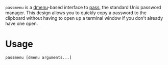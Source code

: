 `passmenu` is a [dmenu][]-based interface to [pass][], the standard Unix
password manager. This design allows you to quickly copy a password to the
clipboard without having to open up a terminal window if you don't already have
one open.

# Usage

    passmenu [dmenu arguments...]

[dmenu]: http://tools.suckless.org/dmenu/
[pass]: http://www.zx2c4.com/projects/password-store/
